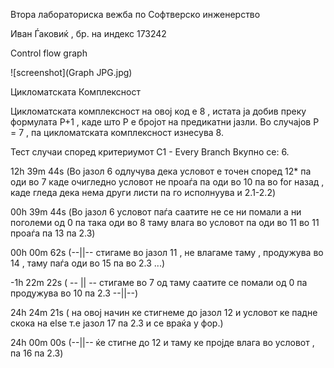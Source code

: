 
Втора лабораториска вежба по Софтверско инженерство

Иван Ѓаковиќ , бр. на индекс 173242

Control flow graph 

![screenshot](Graph JPG.jpg)

Цикломатската Комплексност 

Цикломатската комплексност на овој код е 8 , истата ја добив преку формулата 
P+1 , каде што P е бројот на предикатни јазли. Во случајов P = 7 , па цикломатската комплексност изнесува 8.



Тест случаи според критериумот C1 - Every Branch
Вкупно се: 6.

12h 39m 44s  (Во јазол 6 одлучува дека условот е точен според 12* па оди во 7 каде очигледно условот не проаѓа па оди во 10 па во for назад , каде гледа дека нема други листи па го исполнуува и 2.1-2.2)
 
00h 39m 44s  (Во јазол 6 условот паѓа саатите не се ни помали а ни поголеми од 0 па така оди во 8 таму влага во условот па оди во 11 во 11 проаѓа па 13 па 2.3)

00h 00m 62s  (--||-- стигаме во јазол 11 , не влагаме таму , продужува во 14 , таму паѓа оди во 15 па во 2.3 ...)

-1h 22m 22s  ( -- || -- стигаме во 7 од таму саатите се помали од 0 па продужува во 10 па 2.3 --||--)

24h 24m 21s  ( на овој начин ке стигнеме до јазол 12 и условот ке падне скока на else т.е јазол 17 па 2.3 и се враќа у фор.)

24h 00m 00s	(--||-- ќе стигне до 12 и таму ке пројде влага во условот , па 16 па 2.3)

